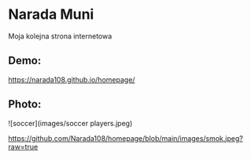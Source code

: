 # Narada Muni
Moja kolejna strona internetowa

## Demo:
https://narada108.github.io/homepage/

## Photo:

![soccer](images/soccer players.jpeg)

https://github.com/Narada108/homepage/blob/main/images/smok.jpeg?raw=true
